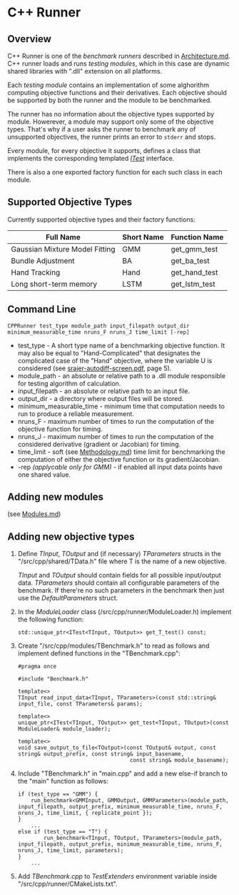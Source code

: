 

# C++ Runner

## Overview
C++ Runner is one of the _benchmark runners_ described in [Architecture.md](../Architecture.md). C++ runner loads and runs _testing modules_, which in this case are dynamic shared libraries with ".dll" extension on all platforms. 

Each _testing module_ contains an implementation of some alghorithm computing objective functions and their derivatives. Each objective should be supported by both the runner and the module to be benchmarked.

The runner has no information about the objective types supported by module. Howerever, a module may support only some of the objective types. That's why if a user asks the runner to benchmark any of unsupported objectives, the runner prints an error to `stderr` and stops.

Every module, for every objective it supports, defines a class that implements the corresponding templated [_ITest_](./Modules.md#itest-implementation) interface.

There is also a one exported factory function for each such class in each module.

## Supported Objective Types
Currently supported objective types and their factory functions:
	 
| Full Name | Short Name | Function Name |
| -- | -- | -- |
| Gaussian Mixture Model Fitting | GMM | get_gmm_test |
| Bundle Adjustment| BA | get_ba_test |
| Hand Tracking | Hand | get_hand_test |
| Long short-term memory | LSTM | get_lstm_test |


## Command Line

```
CPPRunner test_type module_path input_filepath output_dir minimum_measurable_time nruns_F nruns_J time_limit [-rep]
```

 - test_type - A short type name of a benchmarking objective function. It may also be equal to "Hand-Complicated" that designates the complicated case of the "Hand" objective, where the variable U is considered (see [srajer-autodiff-screen.pdf](../../Documents/srajer-autodiff-screen.pdf), page 5).
 - module_path - an absolute or relative path to a .dll module responsible for testing algorithm of calculation.
 - input_filepath - an absolute or relative path to an input file.
 - output_dir - a directory where output files will be stored.
 -  minimum_measurable_time - minimum time that computation needs to run to produce a reliable measurement.
 - nruns_F - maximum number of times to run the computation of the objective function for timing.
 - nruns_J  - maximum number of times to run the computation of the considered derivative (gradient or Jacobian) for timing.
 - time_limit - soft (see [Methodology.md](../Methodology.md)) time limit for benchmarking the computation of either the objective function or its gradient/Jacobian.
 - \-rep *(applycable only for GMM)* - if enabled all input data points have one shared value.

## Adding new modules
(see [Modules.md](./Modules.md))
## Adding new objective types

 1. Define *TInput*, *TOutput* and (if necessary) *TParameters* structs in the "/src/cpp/shared/TData.h" file where T is the name of a new objective. 

	*TInput* and *TOutput* should contain fields for all possible input/output data. 
	*TParameters* should contain all configurable parameters of the benchmark. If there're no such parameters in the benchmark then just use the *DefaultParameters* struct.

 2. In the *ModuleLoader* class (/src/cpp/runner/ModuleLoader.h) implement the following function:
	```
	std::unique_ptr<ITest<TInput, TOutput>> get_T_test() const;
	```
 3. Create "/src/cpp/modules/TBenchmark.h" to read as follows and implement defined functions in the "TBenchmark.cpp":
	 ```
	#pragma once

	#include "Benchmark.h"

	template<>
	TInput read_input_data<TInput, TParameters>(const std::string& input_file, const TParameters& params);

	template<>
	unique_ptr<ITest<TInput, TOutput>> get_test<TInput, TOutput>(const ModuleLoader& module_loader);

	template<>
	void save_output_to_file<TOutput>(const TOutput& output, const string& output_prefix, const string& input_basename,
	                                    const string& module_basename);

	 ```
4.  Include "TBenchmark.h" in "main.cpp" and add a new else-if branch to the "main" function as follows:
	```
	if (test_type == "GMM") {
        run_benchmark<GMMInput, GMMOutput, GMMParameters>(module_path, input_filepath, output_prefix, minimum_measurable_time, nruns_F, nruns_J, time_limit, { replicate_point });
    }
	    ...
	else if (test_type == "T") {
            run_benchmark<TInput, TOutput, TParameters>(module_path, input_filepath, output_prefix, minimum_measurable_time, nruns_F, nruns_J, time_limit, parameters);
    }  
	    ...
	```
5. Add *TBenchmark.cpp* to *TestExtenders* environment variable inside "/src/cpp/runner/CMakeLists.txt". 
